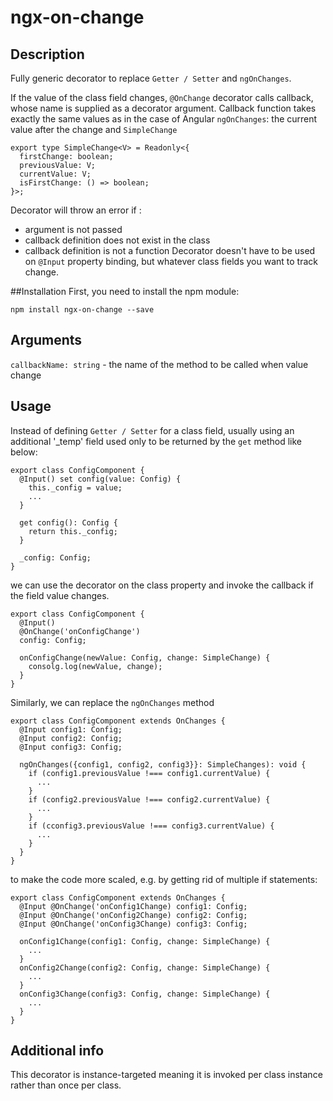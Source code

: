 # ngx-on-change
## Description
Fully generic decorator to replace `Getter / Setter` and `ngOnChanges`. 

If the value of the class field changes, `@OnChange` decorator calls callback, whose name is supplied as a decorator argument.
Callback function takes exactly the same values as in the case of Angular `ngOnChanges`: the current value after the change and `SimpleChange`

    export type SimpleChange<V> = Readonly<{
      firstChange: boolean;
      previousValue: V;
      currentValue: V;
      isFirstChange: () => boolean;
    }>;
    
Decorator will throw an error if :
- argument is not passed
- callback definition does not exist in the class 
- callback definition is not a function
Decorator doesn't have to be used on `@Input` property binding, but whatever class fields you want to track change.

##Installation
First, you need to install the npm module:

`npm install ngx-on-change --save`

## Arguments
`callbackName: string` - the name of the method to be called when value change

## Usage
Instead of defining `Getter / Setter` for a class field, usually using an additional '_temp' field used only to be returned by the `get` method like below:

    
    export class ConfigComponent {
      @Input() set config(value: Config) {
        this._config = value;
        ...
      }
    
      get config(): Config {
        return this._config;
      }
    
      _config: Config;
    }


we can use the decorator on the class property and invoke the callback if the field value changes.

    export class ConfigComponent {
      @Input()
      @OnChange('onConfigChange')
      config: Config;
        
      onConfigChange(newValue: Config, change: SimpleChange) {
        consolg.log(newValue, change);
      }
    }
    
Similarly, we can replace the `ngOnChanges` method
    
    export class ConfigComponent extends OnChanges {
      @Input config1: Config;
      @Input config2: Config;
      @Input config3: Config;
              
      ngOnChanges({config1, config2, config3}}: SimpleChanges): void {
        if (config1.previousValue !=== config1.currentValue) {
          ...
        }
        if (config2.previousValue !=== config2.currentValue) {
          ...
        }   
        if (cconfig3.previousValue !=== config3.currentValue) {
          ...
        }
      }
    }
    
to make the code more scaled, e.g. by getting rid of multiple if statements:
    
    export class ConfigComponent extends OnChanges {
      @Input @OnChange('onConfig1Change) config1: Config;
      @Input @OnChange('onConfig2Change) config2: Config;
      @Input @OnChange('onConfig3Change) config3: Config;
          
      onConfig1Change(config1: Config, change: SimpleChange) {
        ...
      }
      onConfig2Change(config2: Config, change: SimpleChange) {
        ...
      }
      onConfig3Change(config3: Config, change: SimpleChange) {
        ...
      }
    }

        
## Additional info
This decorator is instance-targeted meaning it is invoked per class instance rather than once per class.

